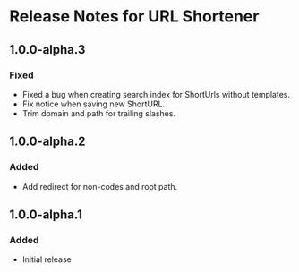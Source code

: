 # Release Notes for URL Shortener

## 1.0.0-alpha.3

### Fixed

- Fixed a bug when creating search index for ShortUrls without templates.
- Fix notice when saving new ShortURL.
- Trim domain and path for trailing slashes.

## 1.0.0-alpha.2

### Added

- Add redirect for non-codes and root path.

## 1.0.0-alpha.1

### Added

- Initial release
